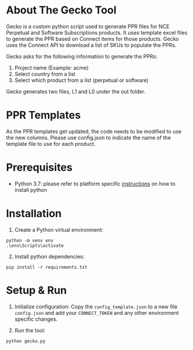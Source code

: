 # About The Gecko Tool

Gecko is a custom python script used to generate PPR files for NCE Perpetual and Software Subscriptions products.
It uses template excel files to generate the PPR based on Connect items for those products. Gecko uses the Connect API to download a list of SKUs to populate the PPRs.

Gecko asks for the following information to generate the PPRs:

1. Project name (Example: acme)
2. Select country from a list
3. Select which product from a list (perpetual or software)

Gecko generates two files, L1 and L0 under the out folder.

# PPR Templates

As the PPR templates get updated, the code needs to be modified to use the new columns. Please use config.json to indicate the name of the template file to use for each product.

# Prerequisites

* Python 3.7: please refer to platform specific [instructions](https://www.python.org/downloads/) on how to install python

# Installation

1. Create a Python virtual environment:
```
python -m venv env
.\env\Scripts\activate
```

2. Install python dependencies:

```
pip install -r requirements.txt
```

# Setup & Run

1. Initialize configuration: Copy the `config_template.json` to a new file `config.json` and add your `CONNECT_TOKEN` and any other environment specific changes.

2. Run the tool:
```
python gecko.py
```